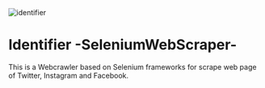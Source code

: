 <img src="https://raw.githubusercontent.com/leooJo/SeleniumWebScraper/master/identifier.png" title="identifier">


# Identifier -SeleniumWebScraper-
This is a Webcrawler based on Selenium frameworks for scrape web page of Twitter, Instagram and Facebook.
